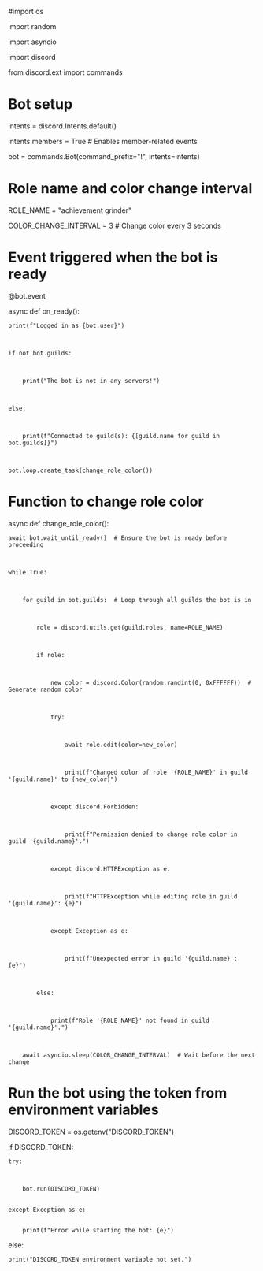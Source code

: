 #import os


import random


import asyncio


import discord


from discord.ext import commands





# Bot setup



intents = discord.Intents.default()



intents.members = True  # Enables member-related events



bot = commands.Bot(command_prefix="!", intents=intents)





# Role name and color change interval



ROLE_NAME = "achievement grinder"



COLOR_CHANGE_INTERVAL = 3  # Change color every 3 seconds





# Event triggered when the bot is ready



@bot.event



async def on_ready():



    print(f"Logged in as {bot.user}")



    if not bot.guilds:



        print("The bot is not in any servers!")



    else:



        print(f"Connected to guild(s): {[guild.name for guild in bot.guilds]}")



    bot.loop.create_task(change_role_color())





# Function to change role color



async def change_role_color():



    await bot.wait_until_ready()  # Ensure the bot is ready before proceeding



    while True:



        for guild in bot.guilds:  # Loop through all guilds the bot is in



            role = discord.utils.get(guild.roles, name=ROLE_NAME)



            if role:



                new_color = discord.Color(random.randint(0, 0xFFFFFF))  # Generate random color



                try:



                    await role.edit(color=new_color)



                    print(f"Changed color of role '{ROLE_NAME}' in guild '{guild.name}' to {new_color}")



                except discord.Forbidden:



                    print(f"Permission denied to change role color in guild '{guild.name}'.")



                except discord.HTTPException as e:



                    print(f"HTTPException while editing role in guild '{guild.name}': {e}")



                except Exception as e:



                    print(f"Unexpected error in guild '{guild.name}': {e}")



            else:



                print(f"Role '{ROLE_NAME}' not found in guild '{guild.name}'.")



        await asyncio.sleep(COLOR_CHANGE_INTERVAL)  # Wait before the next change





# Run the bot using the token from environment variables



DISCORD_TOKEN = os.getenv("DISCORD_TOKEN")



if DISCORD_TOKEN:



    try:



        bot.run(DISCORD_TOKEN)


    except Exception as e:


        print(f"Error while starting the bot: {e}")


else:



    print("DISCORD_TOKEN environment variable not set.")
